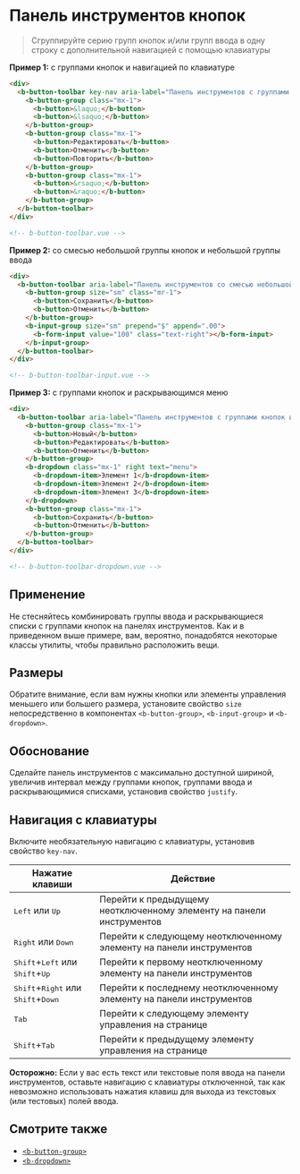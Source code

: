# Панель инструментов кнопок

> Сгруппируйте серию групп кнопок и/или групп ввода в одну строку с дополнительной навигацией с помощью клавиатуры

**Пример 1:** с группами кнопок и навигацией по клавиатуре

```html
<div>
  <b-button-toolbar key-nav aria-label="Панель инструментов с группами кнопок и навигацией по клавиатуре">
    <b-button-group class="mx-1">
      <b-button>&laquo;</b-button>
      <b-button>&lsaquo;</b-button>
    </b-button-group>
    <b-button-group class="mx-1">
      <b-button>Редактировать</b-button>
      <b-button>Отменить</b-button>
      <b-button>Повторить</b-button>
    </b-button-group>
    <b-button-group class="mx-1">
      <b-button>&rsaquo;</b-button>
      <b-button>&raquo;</b-button>
    </b-button-group>
  </b-button-toolbar>
</div>

<!-- b-button-toolbar.vue -->
```

**Пример 2:** со смесью небольшой группы кнопок и небольшой группы ввода

```html
<div>
  <b-button-toolbar aria-label="Панель инструментов со смесью небольшой группы кнопок и небольшой группы ввода">
    <b-button-group size="sm" class="mr-1">
      <b-button>Сохранить</b-button>
      <b-button>Отменить</b-button>
    </b-button-group>
    <b-input-group size="sm" prepend="$" append=".00">
      <b-form-input value="100" class="text-right"></b-form-input>
    </b-input-group>
  </b-button-toolbar>
</div>

<!-- b-button-toolbar-input.vue -->
```

**Пример 3:** с группами кнопок и раскрывающимся меню

```html
<div>
  <b-button-toolbar aria-label="Панель инструментов с группами кнопок и раскрывающимся меню">
    <b-button-group class="mx-1">
      <b-button>Новый</b-button>
      <b-button>Редактировать</b-button>
      <b-button>Отменить</b-button>
    </b-button-group>
    <b-dropdown class="mx-1" right text="menu">
      <b-dropdown-item>Элемент 1</b-dropdown-item>
      <b-dropdown-item>Элемент 2</b-dropdown-item>
      <b-dropdown-item>Элемент 3</b-dropdown-item>
    </b-dropdown>
    <b-button-group class="mx-1">
      <b-button>Сохранить</b-button>
      <b-button>Отменить</b-button>
    </b-button-group>
  </b-button-toolbar>
</div>

<!-- b-button-toolbar-dropdown.vue -->
```

## Применение

Не стесняйтесь комбинировать группы ввода и раскрывающиеся списки с группами кнопок на панелях инструментов. Как и в приведенном выше примере, вам, вероятно, понадобятся некоторые классы утилиты, чтобы правильно расположить вещи.

## Размеры

Обратите внимание, если вам нужны кнопки или элементы управления меньшего или большего размера, установите свойство `size` непосредственно в компонентах `<b-button-group>`, `<b-input-group>` и `<b-dropdown>`.

## Обоснование

Сделайте панель инструментов с максимально доступной шириной, увеличив интервал между группами кнопок, группами ввода и раскрывающимися списками, установив свойство `justify`.

## Навигация с клавиатуры

Включите необязательную навигацию с клавиатуры, установив свойство `key-nav`.

| Нажатие клавиши                                                        | Действие                                              |
| ---------------------------------------------------------------------- | ----------------------------------------------------- |
| <kbd>Left</kbd> или <kbd>Up</kbd>                                      | Перейти к предыдущему неотключенному элементу на панели инструментов |
| <kbd>Right</kbd> или <kbd>Down</kbd>                                   | Перейти к следующему неотключенному элементу на панели инструментов     |
| <kbd>Shift</kbd>+<kbd>Left</kbd> или <kbd>Shift</kbd>+<kbd>Up</kbd>    | Перейти к первому неотключенному элементу на панели инструментов    |
| <kbd>Shift</kbd>+<kbd>Right</kbd> или <kbd>Shift</kbd>+<kbd>Down</kbd> | Перейти к последнему неотключенному элементу на панели инструментов     |
| <kbd>Tab</kbd>                                                         | Перейти к следующему элементу управления на странице                  |
| <kbd>Shift</kbd>+<kbd>Tab</kbd>                                        | Перейти к предыдущему элементу управления на странице              |

**Осторожно:** Если у вас есть текст или текстовые поля ввода на панели инструментов, оставьте навигацию с клавиатуры отключенной, так как невозможно использовать нажатия клавиш для выхода из текстовых (или тестовых) полей ввода.

## Смотрите также

- [`<b-button-group>`](/docs/components/button-group)
- [`<b-dropdown>`](/docs/components/dropdown)

<!-- Component reference added automatically from component package.json -->
